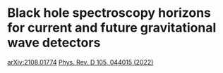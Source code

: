 # Black hole spectroscopy horizons for current and future gravitational wave detectors
[arXiv:2108.01774](https://arxiv.org/abs/2108.01774)
[Phys. Rev. D 105, 044015 (2022)](https://doi.org/10.1103/PhysRevD.105.044015)
